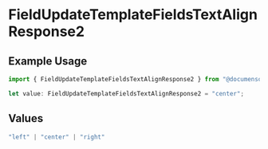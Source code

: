# FieldUpdateTemplateFieldsTextAlignResponse2

## Example Usage

```typescript
import { FieldUpdateTemplateFieldsTextAlignResponse2 } from "@documenso/sdk-typescript/models/operations";

let value: FieldUpdateTemplateFieldsTextAlignResponse2 = "center";
```

## Values

```typescript
"left" | "center" | "right"
```